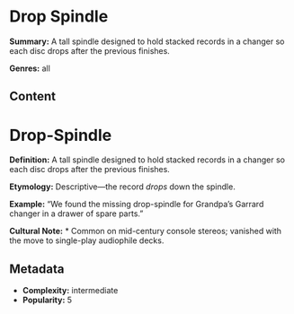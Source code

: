 # Drop Spindle

**Summary:** A tall spindle designed to hold stacked records in a changer so each disc drops after the previous finishes.

**Genres:** all

## Content

# Drop-Spindle

**Definition:** A tall spindle designed to hold stacked records in a changer so each disc drops after the previous finishes.

**Etymology:** Descriptive—the record *drops* down the spindle.

**Example:** “We found the missing drop-spindle for Grandpa’s Garrard changer in a drawer of spare parts.”

**Cultural Note:** * Common on mid-century console stereos; vanished with the move to single-play audiophile decks.

## Metadata

- **Complexity:** intermediate
- **Popularity:** 5
